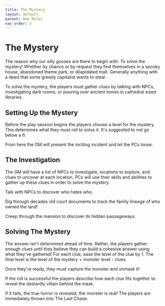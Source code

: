 ```yaml
---
title: The Mystery
layout: default
parent: New Rules
nav_order: 3
---
```

# The Mystery
The reason why our silly gooses are there to begin with. To solve the mystery! Whether by chance or by request they find themselves in a spooky house, abandoned theme park, or dilapidated mall. Generally anything with a deed that some greedy capitalist wants to steal.

To solve the mystery, the players must gather clues by talking with NPCs, investigating dark rooms, or pouring over ancient tomes in cathedral sized libraries.

## Setting Up the Mystery 
Before the play session begins the players choose a level for the mystery. This determines what they must roll to solve it. It's suggested to not go below a 6. 

From here the GM will present the inciting incident and let the PCs loose.

## The Investigation 
The GM will have a list of NPCs to investigate, locations to explore, and clues to uncover at each location. PCs will use their skills and abilities to gather up these clues in order to solve the mystery. 

Talk with NPCs to discover who hates who.

Dig through decades old court documents to track the family lineage of who owned the land!

Creep through the mansion to discover its hidden passageways.

## Solving The Mystery 
The answer isn't determined ahead of time. Rather, the players gather enough clues until they believe they can build a cohesive answer using what they've gathered! For each clue, ease the level of the clue by 1. The final level is the level of the mystery + monster level - clues

Once they're ready, they must capture the monster and unmask it! 

If the roll is successful the players describe how each clue fits together to reveal the dastardly villain behind the mask.

If it fails, the true horror is revealed, the monster is real! The players are immediately thrown into The Last Chase.

